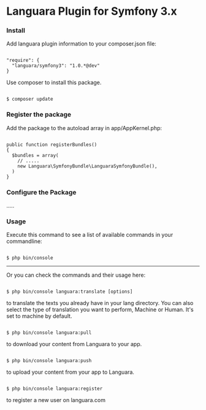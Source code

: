 Languara Plugin for Symfony 3.x
========================

<h3>Install</h3>

Add languara plugin information to your composer.json file:

<pre><code>
"require": {
  "languara/symfony3": "1.0.*@dev"
}
</code></pre>

Use composer to install this package.

<pre><code>
$ composer update
</code></pre>

<h3>Register the package</h3>

Add the package to the autoload array in app/AppKernel.php:

<pre><code>
public function registerBundles()
{
  $bundles = array(
    // .....
    new Languara\SymfonyBundle\LanguaraSymfonyBundle(),
  )
}
</pre></code>

<h3>Configure the Package</h3>

.....

<h3>Usage</h3>

Execute this command to see a list of available commands in your commandline:

<pre><code>
$ php bin/console
</code></pre>

--------------------

Or you can check the commands and their usage here:

<pre><code>
$ php bin/console languara:translate [options]
</code></pre>

to translate the texts you already have in your lang directory. You can also select the type of translation you want to perform, Machine or Human. It's set to machine by default.

<pre><code>
$ php bin/console languara:pull
</code></pre>

to download your content from Languara to your app.

<pre><code>
$ php bin/console languara:push
</code></pre>

to upload your content from your app to Languara.


<pre><code>
$ php bin/console languara:register
</code></pre>

to register a new user on languara.com
